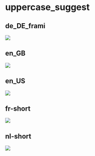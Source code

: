 # uppercase_suggest

## de_DE_frami

[![](de_DE_frami.log.uppercase_suggest.png)](de_DE_frami.log.uppercase_suggest.png)

## en_GB

[![](en_GB.log.uppercase_suggest.png)](en_GB.log.uppercase_suggest.png)

## en_US

[![](en_US.log.uppercase_suggest.png)](en_US.log.uppercase_suggest.png)

## fr-short

[![](fr-short.log.uppercase_suggest.png)](fr-short.log.uppercase_suggest.png)

## nl-short

[![](nl-short.log.uppercase_suggest.png)](nl-short.log.uppercase_suggest.png)

